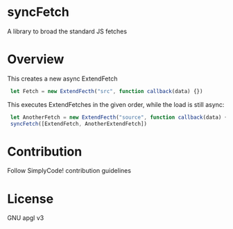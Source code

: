 
# syncFetch
 A library to broad the standard JS fetches

# Overview
 This creates a new async ExtendFetch
 ```js
  let Fetch = new ExtendFecth("src", function callback(data) {})
 ```
 This executes ExtendFetches in the given order, while the load is still async:
 ```js
  let AnotherFetch = new ExtendFecth("source", function callback(data) {})
  syncFetch([ExtendFetch, AnotherExtendFetch])
 ```
# Contribution
 Follow SimplyCode! contribution guidelines
   
# License
 GNU apgl v3